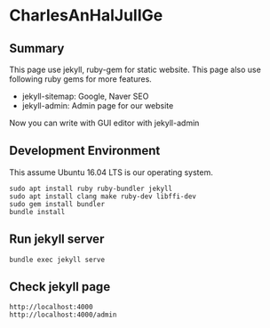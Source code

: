 # CharlesAnHalJulIGe

## Summary

This page use jekyll, ruby-gem for static website.
This page also use following ruby gems for more features.

- jekyll-sitemap: Google, Naver SEO
- jekyll-admin: Admin page for our website

Now you can write with GUI editor with jekyll-admin

## Development Environment

This assume Ubuntu 16.04 LTS is our operating system.

	sudo apt install ruby ruby-bundler jekyll
	sudo apt install clang make ruby-dev libffi-dev
	sudo gem install bundler
	bundle install

## Run jekyll server

	bundle exec jekyll serve

## Check jekyll page

	http://localhost:4000
	http://localhost:4000/admin
